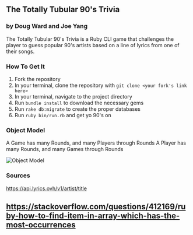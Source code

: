 ## The Totally Tubular 90's Trivia

### by Doug Ward and Joe Yang

The Totally Tubular 90's Trivia is a Ruby CLI game that challenges the player to guess popular 90's artists based on a line of lyrics from one of their songs.

### How To Get It

1. Fork the repository
1. In your terminal, clone the repository with `git clone <your fork's link here>`
1. In your terminal, navigate to the project directory
1. Run `bundle install` to download the necessary gems
1. Run `rake db:migrate` to create the proper databases
1. Run `ruby bin/run.rb` and get yo 90's on

### Object Model
A Game has many Rounds, and many Players through Rounds
A Player has many Rounds, and many Games through Rounds

![Object Model](https://github.com/wardou2/module-one-final-project-guidelines-seattle-web-career-031119/blob/master/mod_one_proj_model_chart.jpg)

### Sources

https://api.lyrics.ovh/v1/artist/title

https://stackoverflow.com/questions/412169/ruby-how-to-find-item-in-array-which-has-the-most-occurrences
---
